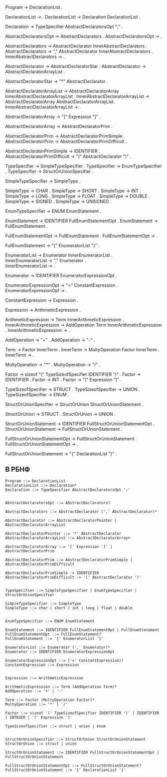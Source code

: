 Program -> DeclarationList .

DeclarationList -> .
DeclarationList -> Declaration DeclarationList .

Declaration -> TypeSpecifier AbstractDeclaratorsOpt ";" .


AbstractDeclaratorsOpt -> AbstractDeclarators .
AbstractDeclaratorsOpt -> .

AbstractDeclarators -> AbstractDeclarator InnerAbstractDeclarators .
AbstractDeclarators -> "," AbstractDeclarator InnerAbstractDeclarators .
InnerAbstractDeclarators -> .

AbstractDeclarator -> AbstractDeclaratorStar .
AbstractDeclarator -> AbstractDeclaratorArrayList .

AbstractDeclaratorStar -> "*" AbstractDeclarator .


AbstractDeclaratorArrayList -> AbstractDeclaratorArray InnerAbstractDeclaratorArrayList .
InnerAbstractDeclaratorArrayList -> AbstractDeclaratorArray AbstractDeclaratorArrayList.  
InnerAbstractDeclaratorArrayList -> .


AbstractDeclaratorArray -> "[" Expression "]" .

AbstractDeclaratorArray -> AbstractDeclaratorPrim .

AbstractDeclaratorPrim -> AbstractDeclaratorPrimSimple .
AbstractDeclaratorPrim -> AbstractDeclaratorPrimDifficult .

AbstractDeclaratorPrimSimple -> IDENTIFIER .
AbstractDeclaratorPrimDifficult -> "(" AbstractDeclarator ")" .



TypeSpecifier -> SimpleTypeSpecifier .
TypeSpecifier -> EnumTypeSpecifier .
TypeSpecifier -> StructOrUnionSpecifier .

SimpleTypeSpecifier -> SimpleType .

SimpleType -> CHAR .
SimpleType -> SHORT .
SimpleType -> INT .
SimpleType -> LONG .
SimpleType -> FLOAT .
SimpleType -> DOUBLE .
SimpleType -> SIGNED .
SimpleType -> UNSIGNED .



EnumTypeSpecifier -> ENUM EnumStatement .

EnumStatement -> IDENTIFIER FullEnumStatementOpt .
EnumStatement -> FullEnumStatement .

FullEnumStatementOpt -> FullEnumStatement .
FullEnumStatementOpt -> .

FullEnumStatement -> "{" EnumeratorList "}" .


EnumeratorList -> Enumerator InnerEnumeratorList .    
InnerEnumeratorList -> "," Enumerator .             
InnerEnumeratorList -> .


Enumerator -> IDENTIFIER EnumeratorExpressionOpt .



EnumeratorExpressionOpt -> "=" ConstantExpression .
EnumeratorExpressionOpt -> .

ConstantExpression -> Expression .

Expression -> ArithmeticExpression .

ArithmeticExpression -> Term InnerArithmeticExpression .
InnerArithmeticExpression -> AddOperation Term InnerArithmeticExpression .
InnerArithmeticExpression -> .

AddOperation -> "+" .
AddOperation -> "-" .

Term -> Factor InnerTerm .
InnerTerm -> MultyOperation Factor InnerTerm .
InnerTerm -> .

MultyOperation -> "*" .
MultyOperation -> "/" .

Factor -> sizeof "(" TypeSizeofSpecifier IDENTIFIER ")" .
Factor -> IDENTIFIER .
Factor -> INT .
Factor -> "(" Expression ")" .

TypeSizeofSpecifier -> STRUCT .
TypeSizeofSpecifier -> UNION .
TypeSizeofSpecifier -> ENUM .



StructOrUnionSpecifier -> StructOrUnion StructOrUnionStatement .

StructOrUnion -> STRUCT .
StructOrUnion -> UNION .

StructOrUnionStatement -> IDENTIFIER FullStructOrUnionStatementOpt .
StructOrUnionStatement -> FullStructOrUnionStatement .

FullStructOrUnionStatementOpt -> FullStructOrUnionStatement .
FullStructOrUnionStatementOpt -> .

FullStructOrUnionStatement -> "{" DeclarationList "}" .


## В РБНФ

```
Program ::= DeclarationList
DeclarationList ::= Declaration*
Declaration ::= TypeSpecifier AbstractDeclaratorsOpt ';' 


AbstractDeclaratorsOpt ::= AbstractDeclarators?

AbstractDeclarators ::= AbstractDeclarator (',' AbstractDeclarator)* 

AbstractDeclarator ::= AbstractDeclaratorPointer | AbstractDeclaratorArrayList 

AbstractDeclaratorPointer ::= '*' AbstractDeclarator 
AbstractDeclaratorArrayList ::= AbstractDeclaratorArray+

AbstractDeclaratorArray ::= '[' Expression ']' | AbstractDeclaratorPrim

AbstractDeclaratorPrim ::= AbstractDeclaratorPrimSimple | AbstractDeclaratorPrimDifficult 

AbstractDeclaratorPrimSimple -> IDENTIFIER
AbstractDeclaratorPrimDifficult -> '(' AbstractDeclarator ')'


TypeSpecifier ::= SimpleTypeSpecifier | EnumTypeSpecifier | StructOrUnionSpecifier

SimpleTypeSpecifier ::= SimpleType 
SimpleType ::= char | short | int | long | float | double 


EnumTypeSpecifier ::= ENUM EnumStatement 

EnumStatement ::= IDENTIFIER FullEnumStatementOpt | FullEnumStatement 
FullEnumStatementOpt ::= FullEnumStatement?
FullEnumStatement ::= '{' EnumeratorList '}'

EnumeratorList ::= Enumerator (',' Enumerator)*  
Enumerator ::= IDENTIFIER EnumeratorExpressionOpt 

EnumeratorExpressionOpt ::= ('=' ConstantExpression)? 
ConstantExpression ::= Expression 


Expression ::= ArithmeticExpression 

ArithmeticExpression ::= Term (AddOperation Term)* 
AddOperation ::= '+' | '-'

Term ::= Factor (MultyOperation Factor)*
MultyOperation ::= '*' | '/'

Factor ::= sizeof '(' TypeSizeofSpecifier IDENTIFIER ')' | IDENTIFIER | INTEGER | '(' Expression ')'

TypeSizeofSpecifier ::= struct | union | enum


StructOrUnionSpecifier ::= StructOrUnion StructOrUnionStatement 
StructOrUnion ::= struct | union

StructOrUnionStatement ::= IDENTIFIER FullStructOrUnionStatementOpt | FullStructOrUnionStatement

FullStructOrUnionStatementOpt ::= FullStructOrUnionStatement?
FullStructOrUnionStatement ::= '{' DeclarationList '}' 

```


